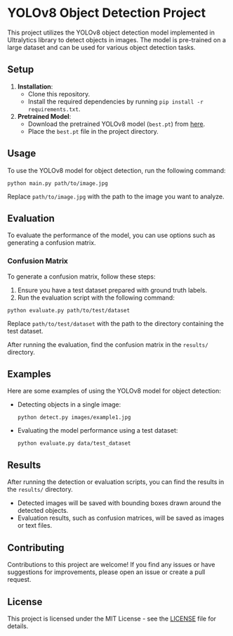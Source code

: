 <h1>YOLOv8 Object Detection Project</h1>

<p>This project utilizes the YOLOv8 object detection model implemented in Ultralytics library to detect objects in images. The model is pre-trained on a large dataset and can be used for various object detection tasks.</p>

<h2>Setup</h2>

<ol>
  <li><strong>Installation</strong>:
    <ul>
      <li>Clone this repository.</li>
      <li>Install the required dependencies by running <code>pip install -r requirements.txt</code>.</li>
    </ul>
  </li>
  <li><strong>Pretrained Model</strong>:
    <ul>
      <li>Download the pretrained YOLOv8 model (<code>best.pt</code>) from <a href="link-to-pretrained-model">here</a>.</li>
      <li>Place the <code>best.pt</code> file in the project directory.</li>
    </ul>
  </li>
</ol>

<h2>Usage</h2>

<p>To use the YOLOv8 model for object detection, run the following command:</p>

<pre><code>python main.py path/to/image.jpg</code></pre>

<p>Replace <code>path/to/image.jpg</code> with the path to the image you want to analyze.</p>

<h2>Evaluation</h2>

<p>To evaluate the performance of the model, you can use options such as generating a confusion matrix.</p>

<h3>Confusion Matrix</h3>

<p>To generate a confusion matrix, follow these steps:</p>

<ol>
  <li>Ensure you have a test dataset prepared with ground truth labels.</li>
  <li>Run the evaluation script with the following command:</li>
</ol>

<pre><code>python evaluate.py path/to/test/dataset</code></pre>

<p>Replace <code>path/to/test/dataset</code> with the path to the directory containing the test dataset.</p>

<p>After running the evaluation, find the confusion matrix in the <code>results/</code> directory.</p>

<h2>Examples</h2>

<p>Here are some examples of using the YOLOv8 model for object detection:</p>

<ul>
  <li>Detecting objects in a single image:
    <pre><code>python detect.py images/example1.jpg</code></pre>
  </li>
  <li>Evaluating the model performance using a test dataset:
    <pre><code>python evaluate.py data/test_dataset</code></pre>
  </li>
</ul>

<h2>Results</h2>

<p>After running the detection or evaluation scripts, you can find the results in the <code>results/</code> directory.</p>

<ul>
  <li>Detected images will be saved with bounding boxes drawn around the detected objects.</li>
  <li>Evaluation results, such as confusion matrices, will be saved as images or text files.</li>
</ul>

<h2>Contributing</h2>

<p>Contributions to this project are welcome! If you find any issues or have suggestions for improvements, please open an issue or create a pull request.</p>

<h2>License</h2>

<p>This project is licensed under the MIT License - see the <a href="LICENSE">LICENSE</a> file for details.</p>
